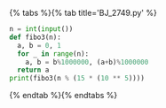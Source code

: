 {% tabs %}{% tab title='BJ_2749.py' %}

```py
n = int(input())
def fibo3(n):
  a, b = 0, 1
  for _ in range(n):
    a, b = b%1000000, (a+b)%1000000
  return a
print(fibo3(n % (15 * (10 ** 5))))
```

{% endtab %}{% endtabs %}
